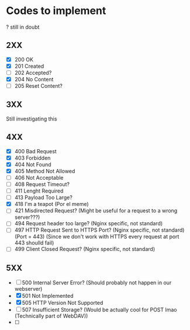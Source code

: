 <h1>Codes to implement</h1>

? still in doubt

<h2>2XX</h2>

- [x] 200 OK
- [x] 201 Created
- [ ] 202 Accepted?
- [x] 204 No Content
- [ ] 205 Reset Content?

<h2>3XX</h2>

Still investigating this

<h2>4XX</h2>

- [x] 400 Bad Request
- [x] 403 Forbidden
- [x] 404 Not Found
- [x] 405 Method Not Allowed
- [ ] 406 Not Acceptable
- [ ] 408 Request Timeout?
- [ ] 411 Lenght Required
- [ ] 413 Payload Too Large?
- [x] 418 I'm a teapot (Por el meme)
- [ ] 421 Misdirected Request? (Might be useful for a request to a wrong server???)
- [ ] 494 Request header too large? (Nginx specific, not standard)
- [ ] 497 HTTP Request Sent to HTTPS Port? (Nginx specific, not standard) (Port = 443) (Since we don't work with HTTPS every request at port 443 shoulld fail)
- [ ] 499 Client Closed Request? (Nginx specific, not standard)

<h2>5XX</h2>

- [ ] 500 Internal Server Error?  (Should probably not happen in our webserver)
- [x] 501 Not Implemented
- [x] 505 HTTP Version Not Supported
- [ ] 507 Insufficient Storage? (Would be actually cool for POST lmao (Technically part of WebDAV))
- [ ] 
